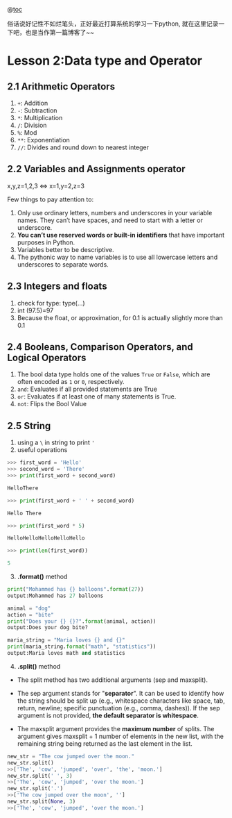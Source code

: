 @[toc](目录)

俗话说好记性不如烂笔头，正好最近打算系统的学习一下python, 就在这里记录一下吧，也是当作第一篇博客了~~
# Lesson 2:Data type and Operator
## 2.1 Arithmetic Operators
1. `+`: Addition
2. `-`: Subtraction
3. `*`: Multiplication
4. `/`: Division
5. `%`: Mod
6. `**`: Exponentiation
7. `//`: Divides and round down to nearest integer
   
## 2.2 Variables and Assignments operator 
 x,y,z=1,2,3 $\iff$ x=1,y=2,z=3
 
 Few things to pay attention to:
 1. Only use ordinary letters, numbers and underscores in your variable names. They can’t have spaces, and need to start with a letter or underscore.
 2. **You can’t use reserved words or built-in identifiers** that have important purposes in Python.
 3. Variables better to be descriptive.
 4. The pythonic way to name variables is to use all lowercase letters and underscores to separate words.
 
## 2.3 Integers and floats
 1. check for type: type(...)
 2. int (97.5)=97
 3. Because the float, or approximation, for 0.1 is actually slightly more than 0.1 

## 2.4 Booleans, Comparison Operators, and Logical Operators
1. The bool data type holds one of the values `True` or `False`, which are often encoded as `1` or `0`, respectively.
2. `and`: Evaluates if all provided statements are True
3. `or`: Evaluates if at least one of many statements is True.
4. `not`: Flips the Bool Value

## 2.5 String
1. using a `\` in string to print `'`
2. useful operations
```python
>>> first_word = 'Hello'
>>> second_word = 'There'
>>> print(first_word + second_word)

HelloThere

>>> print(first_word + ' ' + second_word)

Hello There

>>> print(first_word * 5)

HelloHelloHelloHelloHello

>>> print(len(first_word))

5
```
3. **.format()** method
```python
print("Mohammed has {} balloons".format(27))
output:Mohammed has 27 balloons

animal = "dog"
action = "bite"
print("Does your {} {}?".format(animal, action))
output:Does your dog bite?

maria_string = "Maria loves {} and {}"
print(maria_string.format("math", "statistics"))
output:Maria loves math and statistics
```
4. **.split()** method
- The split method has two additional arguments (sep and maxsplit). 
* The sep argument stands for "**separator**". It can be used to identify how the string should be split up (e.g., whitespace characters like space, tab, return, newline; specific punctuation (e.g., comma, dashes)). If the sep argument is not provided, **the default separator is whitespace**.
- The maxsplit argument provides the **maximum number**  of splits. The argument gives maxsplit + 1 number of elements in the new list, with the remaining string being returned as the last element in the list.
```python
new_str = "The cow jumped over the moon."
new_str.split()
>>['The', 'cow', 'jumped', 'over', 'the', 'moon.']
new_str.split(' ', 3)
>>['The', 'cow', 'jumped', 'over the moon.']
new_str.split('.')
>>['The cow jumped over the moon', '']
new_str.split(None, 3)
>>['The', 'cow', 'jumped', 'over the moon.']
```
